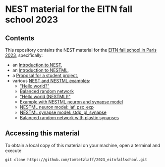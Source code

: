 # NEST material for the EITN fall school 2023

## Contents
This repository contains the NEST material for the [EITN fall school in Paris 2023](https://eitnfallschool2023.sciencesconf.org), specifically:

* an [Introduction to NEST](presentations/2023_eitnfallschool_nestintro.pdf),
* an [Introduction to NESTML](presentations/2023_eitnfallschool_nestmlintro.pdf),
* a [Proposal for a student project](project/presentation/2023_eitnfallschool_project.pdf),
* various [NEST and NESTML examples](code/.):
  - ["Hello world?"](code/pynest/hello_world.py)
  - [Balanced random network](code/pynest/balanced_random_network.py)
  - ["Hello world (NESTML)!"](code/pynest/hello_world_nestml.py)
  - [Example with NESTML neuron and synapse model](code/pynest/hello_world_plastic_nestml.py)
  - [NESTML neuron model: iaf_psc_exp](code/nestml/iaf_psc_exp.nestml)
  - [NESTML synapse model: stdp_pl_synapse](code/nestml/stdp_pl_synapse.nestml)
  - [Balanced random network with plastic synapses](project/code/TwoPopulationNetworkPlastic/README_TwoPopulationNetworkPlastic.md)

## Accessing this material
To obtain a local copy of this material on your machine, open a terminal and execute
```
git clone https://github.com/tomtetzlaff/2023_eitnfallschool.git
```
